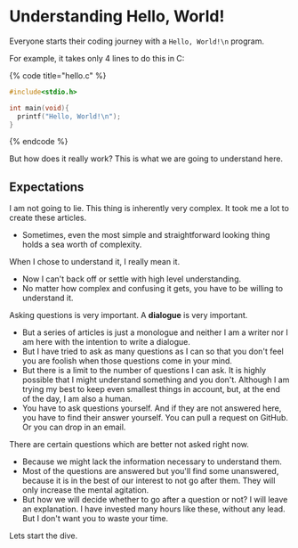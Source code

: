 # Understanding Hello, World!

Everyone starts their coding journey with a `Hello, World!\n` program.

For example, it takes only 4 lines to do this in C:

{% code title="hello.c" %}
```c
#include<stdio.h>

int main(void){
  printf("Hello, World!\n");
}
```
{% endcode %}

But how does it really work? This is what we are going to understand here.

## Expectations

I am not going to lie. This thing is inherently very complex. It took me a lot to create these articles.

* Sometimes, even the most simple and straightforward looking thing holds a sea worth of complexity.

When I chose to understand it, I really mean it.

* Now I can't back off or settle with high level understanding.
* No matter how complex and confusing it gets, you have to be willing to understand it.

Asking questions is very important. A **dialogue** is very important.

* But a series of articles is just a monologue and neither I am a writer nor I am here with the intention to write a dialogue.
* But I have tried to ask as many questions as I can so that you don't feel you are foolish when those questions come in your mind.
* But there is a limit to the number of questions I can ask. It is highly possible that I might understand something and you don't. Although I am trying my best to keep even smallest things in account, but, at the end of the day, I am also a human.
* You have to ask questions yourself. And if they are not answered here, you have to find their answer yourself. You can pull a request on GitHub. Or you can drop in an email.

There are certain questions which are better not asked right now.

* Because we might lack the information necessary to understand them.
* Most of the questions are answered but you'll find some unanswered, because it is in the best of our interest to not go after them. They will only increase the mental agitation.
* But how we will decide whether to go after a question or not? I will leave an explanation. I have invested many hours like these, without any lead. But I don't want you to waste your time.

Lets start the dive.
